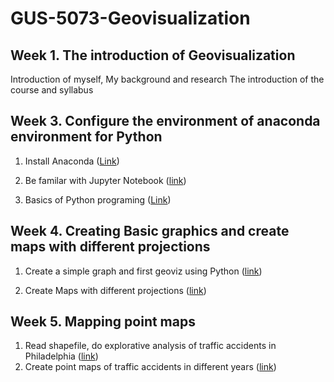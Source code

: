 # GUS-5073-Geovisualization
## Week 1. The introduction of Geovisualization
Introduction of myself, 
My background and research
The introduction of the course and syllabus

## Week 3. Configure the environment of anaconda environment for Python

1. Install Anaconda ([Link](https://github.com/xiaojianggis/GUS-5073-Geovisualization/blob/master/lecture2-catography-nutshell_1/AnacondaConfig.pdf)) 

2. Be familar with Jupyter Notebook ([link](https://github.com/xiaojianggis/GUS-5073-Geovisualization/blob/master/lecture2-catography-nutshell_1/Notebook-tutorial.md))

3. Basics of Python programing ([Link](https://github.com/xiaojianggis/GUS-5073-Geovisualization/blob/master/lecture2-catography-nutshell_1/PythonBasic.ipynb))


## Week 4. Creating Basic graphics and create maps with different projections


1. Create a simple graph and first geoviz using Python ([link](https://github.com/xiaojianggis/GUS-5073-Geovisualization/blob/master/lecture3-catography-nutshell_2/Projections-manipulation.ipynb))

2. Create Maps with different projections ([link](https://github.com/xiaojianggis/GUS-5073-Geovisualization/blob/master/lecture3-catography-nutshell_2/Projections-manipulation.ipynb))

## Week 5. Mapping point maps 
1. Read shapefile, do explorative analysis of traffic accidents in Philadelphia ([link](https://github.com/xiaojianggis/GUS-5073-Geovisualization/blob/master/lecture4-pointMapping/VisualizeCarCrashes-class.ipynb))
2. Create point maps of traffic accidents in different years ([link](https://github.com/xiaojianggis/GUS-5073-Geovisualization/blob/master/lecture4-pointMapping/VisualizeCarCrashes-class.ipynb))

